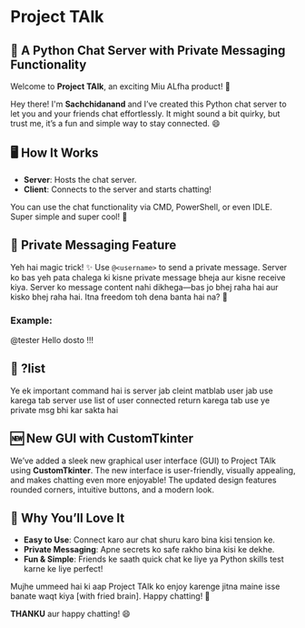 # Project TAlk

## 📢 A Python Chat Server with Private Messaging Functionality

Welcome to **Project TAlk**, an exciting Miu ALfha product! 🎉

Hey there! I'm **Sachchidanand** and I’ve created this Python chat server to let you and your friends chat effortlessly. It might sound a bit quirky, but trust me, it’s a fun and simple way to stay connected. 😄

## 🖥️ How It Works

- **Server**: Hosts the chat server.
- **Client**: Connects to the server and starts chatting!

You can use the chat functionality via CMD, PowerShell, or even IDLE. Super simple and super cool! 💬

## 💬 Private Messaging Feature

Yeh hai magic trick! ✨ Use `@<username>` to send a private message. Server ko bas yeh pata chalega ki kisne private message bheja aur kisne receive kiya. Server ko message content nahi dikhega—bas jo bhej raha hai aur kisko bhej raha hai. Itna freedom toh dena banta hai na? 🤫

### Example:
@tester Hello dosto !!!

## 💬 ?list

Ye ek important command hai is server jab cleint matblab user jab use karega tab server use list of user connected return karega tab use ye private msg bhi kar sakta hai

## 🆕 New GUI with CustomTkinter

We’ve added a sleek new graphical user interface (GUI) to Project TAlk using **CustomTkinter**. The new interface is user-friendly, visually appealing, and makes chatting even more enjoyable! The updated design features rounded corners, intuitive buttons, and a modern look.


## 🤩 Why You’ll Love It

- **Easy to Use**: Connect karo aur chat shuru karo bina kisi tension ke.
- **Private Messaging**: Apne secrets ko safe rakho bina kisi ke dekhe.
- **Fun & Simple**: Friends ke saath quick chat ke liye ya Python skills test karne ke liye perfect!

Mujhe ummeed hai ki aap Project TAlk ko enjoy karenge jitna maine isse banate waqt kiya [with fried brain]. Happy chatting! 🎈

**THANKU** aur happy chatting! 😄
